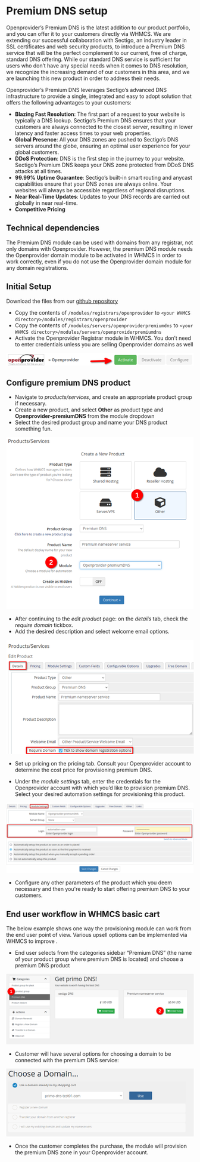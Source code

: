 # Premium DNS setup

Openprovider’s Premium DNS is the latest addition to our product portfolio, and you can offer it to your customers directly via WHMCS. We are extending our successful collaboration with Sectigo, an industry leader in SSL certificates and web security products, to introduce a Premium DNS service that will be the perfect complement to our current, free of charge, standard DNS offering. While our standard DNS service is sufficient for users who don’t have any special needs when it comes to DNS resolution, we recognize the increasing demand of our customers in this area, and we are launching this new product in order to address their needs.

Openprovider’s Premium DNS leverages Sectigo’s advanced DNS infrastructure to provide a single, integrated and easy to adopt solution that offers the following advantages to your customers:



- **Blazing Fast Resolution**: The first part of a request to your website is typically a DNS lookup. Sectigo’s Premium DNS ensures that your customers are always connected to the closest server, resulting in lower latency and faster access times to your web properties.
- **Global Presence**: All your DNS zones are pushed to Sectigo’s DNS servers around the globe, ensuring an optimal user experience for your global customers.
- **DDoS Protection**: DNS is the first step in the journey to your website. Sectigo’s Premium DNS keeps your DNS zone protected from DDoS DNS attacks at all times.
- **99.99% Uptime Guarantee**: Sectigo’s built-in smart routing and anycast capabilities ensure that your DNS zones are always online. Your websites will always be accessible regardless of regional disruptions.
- **Near Real-Time Updates**: Updates to your DNS records are carried out globally in near real-time.
- **Competitive Pricing**

## Technical dependencies

The Premium DNS module can be used with domains from any registrar, not only domains with Openprovider. However, the premium DNS module needs the Openprovider domain module to be activated in WHMCS in order to work correctly, even if you do not use the Openprovider domain module for any domain registrations. 

## Initial Setup

Download the files from our [github repository](https://github.com/openprovider/OP-WHMCS7) 

- Copy the contents of `/modules/registrars/openprovider` to `<your WHMCS directory>/modules/registrars/openprovider`
- Copy the contents of `/modules/servers/openproviderpremiumdns` to `<your WHMCS directory>/modules/servers/openproviderpremiumdns`
- Activate the Openprovider Registrar module in WHMCS. You don’t need to enter credentials unless you are selling Openprovider domains as well

![img](img/activate_module)    



## Configure premium DNS product

- Navigate to *products/services*, and create an appropriate product group if necessary.
- Create a new product, and select **Other** as product type and **Openprovider-premiumDNS** from the module dropdown
- Select the desired product group and name your DNS product something fun.

![img](img/create_new_product_step1)

- After continuing to the *edit product* page: on the *details* tab, check the *require domain* tickbox. 
- Add the desired description and select welcome email options.

![img](img/create_new_product_step2)



- Set up pricing on the pricing tab. Consult your Openprovider account to determine the cost price for provisioning premium DNS.

- Under the *module settings* tab, enter the credentials for the Openprovider account with which you’d like to provision premium DNS. Select your desired automation settings for provisioning this product.



![img](img/create_new_product_step3)

- Configure any other parameters of the product which you deem necessary and then you're ready to start offering premium DNS to your customers.



## End user workflow in WHMCS basic cart

The below example shows one way the provisioning module can work from the end user point of view. Various upsell options can be implemented via WHMCS to improve .

- End user selects from the categories sidebar “Premium DNS” (the name of your product group where premium DNS is located) and choose a premium DNS product

![img](img/end_user_workflow_step1)



- Customer will have several options for choosing a domain to be connected with the premium DNS service:



![img](img/end_user_workflow_step2)



- Once the customer completes the purchase, the module will provision the premium DNS zone in your Openprovider account. 

